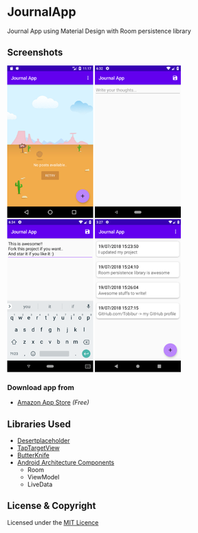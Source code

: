 # JournalApp
Journal App using Material Design with Room persistence library

## Screenshots
<img src="screenshots/d.png" width="200"> <img src="screenshots/b.png" width="200"> <img src="screenshots/c.png" width="200"> <img src="screenshots/a.png" width="200">
### Download app from
* [Amazon App Store](http://a.co/d/2nxHF9Y) _(Free)_
## Libraries Used
* [Desertplaceholder](https://github.com/JetradarMobile/desertplaceholder)
* [TapTargetView](https://github.com/KeepSafe/TapTargetView)
* [ButterKnife](https://github.com/JakeWharton/butterknife)
* [Android Architecture Components](https://developer.android.com/topic/libraries/architecture/adding-components)
  * Room
  * ViewModel
  * LiveData


## License & Copyright
Licensed under the [MIT Licence](LICENSE)
